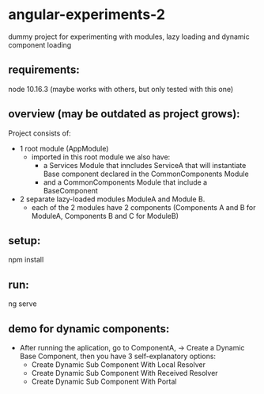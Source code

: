 # angular-experiments-2
dummy project for experimenting with modules, lazy loading and dynamic component loading

## requirements:
node 10.16.3 (maybe works with others, but only tested with this one)

## overview (may be outdated as project grows):
Project consists of:
 - 1 root module (AppModule) 
    - imported in this root module we also have:
        - a Services Module that inncludes ServiceA that will instantiate Base component declared in the CommonComponents Module
        - and a CommonComponents Module that include a BaseComponent
 - 2 separate lazy-loaded modules ModuleA and Module B.
    - each of the 2 modules have 2 components (Components A and B for ModuleA, Components B and C for ModuleB)


## setup:
npm install

## run:
ng serve

## demo for dynamic components:
- After running the aplication, go to ComponentA, -> Create a Dynamic Base Component, then you have 3 self-explanatory options:
    - Create Dynamic Sub Component With Local Resolver
    - Create Dynamic Sub Component With Received Resolver
    - Create Dynamic Sub Component With Portal